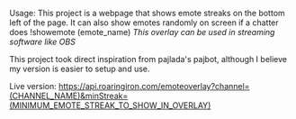 Usage:
This project is a webpage that shows emote streaks on the bottom left of the page.
It can also show emotes randomly on screen if a chatter does !showemote (emote_name)
*This overlay can be used in streaming software like OBS*

This project took direct inspiration from pajlada's pajbot, although I believe my version is easier to setup and use.

Live version:
https://api.roaringiron.com/emoteoverlay?channel=(CHANNEL_NAME)&minStreak=(MINIMUM_EMOTE_STREAK_TO_SHOW_IN_OVERLAY)

